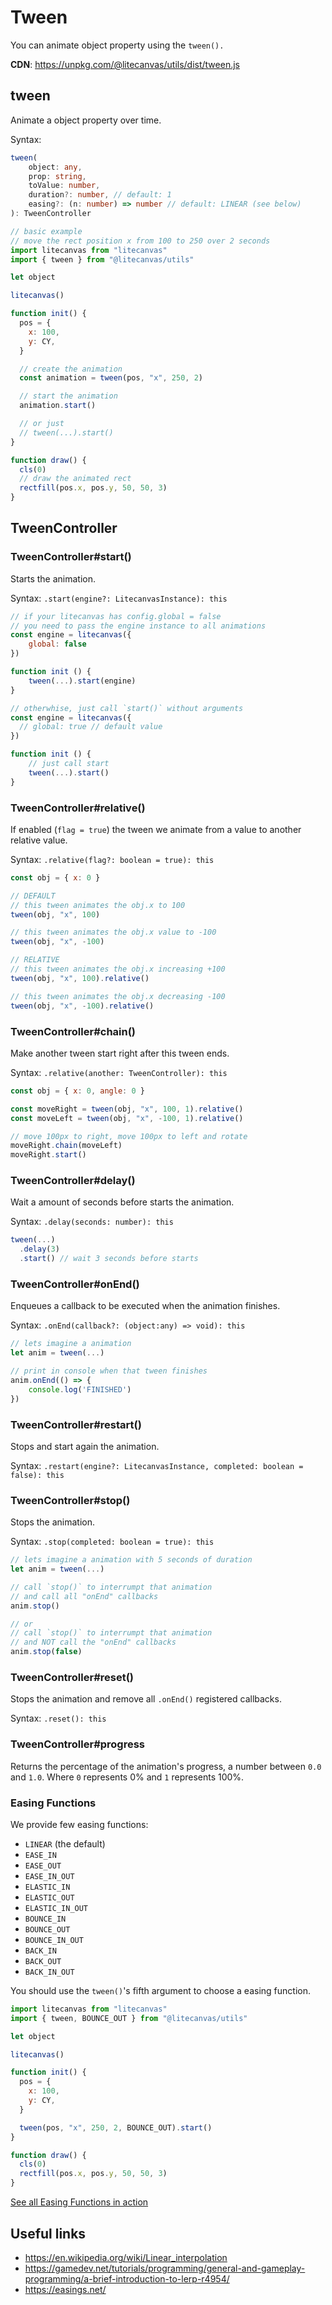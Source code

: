 # Tween

You can animate object property using the `tween().`

**CDN**: https://unpkg.com/@litecanvas/utils/dist/tween.js

## tween

Animate a object property over time.

Syntax:

```ts
tween(
    object: any,
    prop: string,
    toValue: number,
    duration?: number, // default: 1
    easing?: (n: number) => number // default: LINEAR (see below)
): TweenController
```

```js
// basic example
// move the rect position x from 100 to 250 over 2 seconds
import litecanvas from "litecanvas"
import { tween } from "@litecanvas/utils"

let object

litecanvas()

function init() {
  pos = {
    x: 100,
    y: CY,
  }

  // create the animation
  const animation = tween(pos, "x", 250, 2)

  // start the animation
  animation.start()

  // or just
  // tween(...).start()
}

function draw() {
  cls(0)
  // draw the animated rect
  rectfill(pos.x, pos.y, 50, 50, 3)
}
```

## TweenController

### TweenController#start()

Starts the animation.

Syntax: `.start(engine?: LitecanvasInstance): this`

```js
// if your litecanvas has config.global = false
// you need to pass the engine instance to all animations
const engine = litecanvas({
    global: false
})

function init () {
    tween(...).start(engine)
}
```

```js
// otherwhise, just call `start()` without arguments
const engine = litecanvas({
  // global: true // default value
})

function init () {
    // just call start
    tween(...).start()
}
```

### TweenController#relative()

If enabled (`flag = true`) the tween we animate from a value to another relative value.

Syntax: `.relative(flag?: boolean = true): this`

```js
const obj = { x: 0 }

// DEFAULT
// this tween animates the obj.x to 100
tween(obj, "x", 100)

// this tween animates the obj.x value to -100
tween(obj, "x", -100)

// RELATIVE
// this tween animates the obj.x increasing +100
tween(obj, "x", 100).relative()

// this tween animates the obj.x decreasing -100
tween(obj, "x", -100).relative()
```

### TweenController#chain()

Make another tween start right after this tween ends.

Syntax: `.relative(another: TweenController): this`

```js
const obj = { x: 0, angle: 0 }

const moveRight = tween(obj, "x", 100, 1).relative()
const moveLeft = tween(obj, "x", -100, 1).relative()

// move 100px to right, move 100px to left and rotate
moveRight.chain(moveLeft)
moveRight.start()
```

### TweenController#delay()

Wait a amount of seconds before starts the animation.

Syntax: `.delay(seconds: number): this`

```js
tween(...)
  .delay(3)
  .start() // wait 3 seconds before starts
```

### TweenController#onEnd()

Enqueues a callback to be executed when the animation finishes.

Syntax: `.onEnd(callback?: (object:any) => void): this`

```js
// lets imagine a animation
let anim = tween(...)

// print in console when that tween finishes
anim.onEnd(() => {
    console.log('FINISHED')
})
```

### TweenController#restart()

Stops and start again the animation.

Syntax: `.restart(engine?: LitecanvasInstance, completed: boolean = false): this`

### TweenController#stop()

Stops the animation.

Syntax: `.stop(completed: boolean = true): this`

```js
// lets imagine a animation with 5 seconds of duration
let anim = tween(...)

// call `stop()` to interrumpt that animation
// and call all "onEnd" callbacks
anim.stop()

// or
// call `stop()` to interrumpt that animation
// and NOT call the "onEnd" callbacks
anim.stop(false)
```

### TweenController#reset()

Stops the animation and remove all `.onEnd()` registered callbacks.

Syntax: `.reset(): this`

### TweenController#progress

Returns the percentage of the animation's progress, a number between `0.0` and `1.0`. Where `0` represents 0% and `1` represents 100%.

### Easing Functions

We provide few easing functions:

- `LINEAR` (the default)
- `EASE_IN`
- `EASE_OUT`
- `EASE_IN_OUT`
- `ELASTIC_IN`
- `ELASTIC_OUT`
- `ELASTIC_IN_OUT`
- `BOUNCE_IN`
- `BOUNCE_OUT`
- `BOUNCE_IN_OUT`
- `BACK_IN`
- `BACK_OUT`
- `BACK_IN_OUT`

You should use the `tween()`'s fifth argument to choose a easing function.

```js
import litecanvas from "litecanvas"
import { tween, BOUNCE_OUT } from "@litecanvas/utils"

let object

litecanvas()

function init() {
  pos = {
    x: 100,
    y: CY,
  }

  tween(pos, "x", 250, 2, BOUNCE_OUT).start()
}

function draw() {
  cls(0)
  rectfill(pos.x, pos.y, 50, 50, 3)
}
```

[See all Easing Functions in action](https://litecanvas.js.org?c=eJylVEtvGjEQvvMrJpy8zXZD2vSCRCVKaYMaEakh6qGqKrM24Nax0a43sIry3zt%2BLSyQ9lCJRfP2fPONXRkhy2wp9ZxKknQ6uValAU5LoZYlDOCpA3AzmY6HX1OUxsO78c%2FJtBFv72d75ka9Gd7NJqMYGLQjZ7R8uL2fjmLZoBy6GsNw9CVGWrFt9upzC8SUPnDEcTv%2FxXOT%2FeZ1SQK6pBX3qVK5EVrtYh%2BprPhetOQxdlQVBVcGQ3vNxFCRwvCcqkdaEju2jWBm1Ye3vZ5tkVZGlzmVvA8LKkuOfeK4F%2FFUoYQhiRs3qwoaOrlEFX%2FaNRTYwFJKPLiIPqhKytQZt33oeakO0nMH%2F0pDC5v5yHNy2eslaOKKBcO3ycfZNbwGdKRwPZ58vp55LbGpTOfVA8LM5prVGV2vMXG0EpIRd0zjzgtODZ%2FxrZlqxkl3RtdgNOQrqpYczIrD2E0N4ojPuraNBIna4a%2FWDIsQZvwMxAKIR501aBMouKkK1Wkmkm0RiEOYbXfGJgGdZsO58v16rx9Rd9v1AkLKtl6MYw%2BO1lJ8b%2FH%2Bw3afuXMJTzonTs60GitGkNDB%2B0DaieYseZan%2FRJ1g6hG40vt13vt1%2F%2FZ%2Fj4LrKAbsmPg7G8U5LIkbp%2BkUNztOrlySC4uXB3HvF8%2FihtnNWzXJooiJ4G1NIJN8Z6k8C6Jfk9MABh9B8V9W5yF2YTUhZAy7g5WiHNN4c1REQrrQi8LXpYwpwV%2BpS2mwJYqMMuVwiz8%2Bavy6pjpWCGFq1M9Kvv86AXk4cnwTECcuOUYL4495BK%2F3ZN1QFmbJmMvIwtEtQLPzwN1Bw%2FVYHCwEpnkamlWSdjO43fNvh8v3cPTG40rpdck%2Bde2I5I%2FARL3JQ%3D%3D)

## Useful links

- https://en.wikipedia.org/wiki/Linear_interpolation
- https://gamedev.net/tutorials/programming/general-and-gameplay-programming/a-brief-introduction-to-lerp-r4954/
- https://easings.net/
